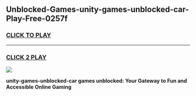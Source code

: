 
## Unblocked-Games-unity-games-unblocked-car-Play-Free-0257f
<h3>
<a href="https://premium76.site?title=unity-games-unblocked-car&ref=10A">CLICK TO PLAY</a></h3>
<hr>

<h3>
<a href="https://premium76.site?title=unity-games-unblocked-car&ref=10A">CLICK 2 PLAY</a>
  
</h3>

<a href="https://premium76.site?title=unity-games-unblocked-car&ref=10A"><img src="https://clearcache.store/games.png"></a>


**unity-games-unblocked-car games unblocked: Your Gateway to Fun and Accessible Online Gaming**
